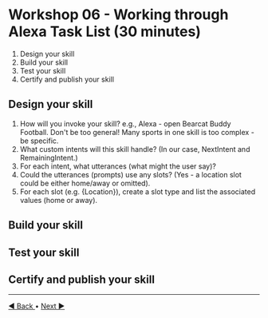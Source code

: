 # Workshop 06 - Working through Alexa Task List (30 minutes)

1. Design your skill
2. Build your skill
3. Test your skill
4. Certify and publish your skill

## Design your skill

1. How will you invoke your skill? e.g., Alexa - open Bearcat Buddy Football. Don't be too general! Many sports in one skill is too complex - be specific. 
2. What custom intents will this skill handle? (In our case, NextIntent and RemainingIntent.)
3. For each intent, what utterances (what might the user say)?
4. Could the utterances (prompts) use any slots? (Yes - a location slot could be either home/away or omitted). 
5. For each slot (e.g. {Location}), create a slot type and list the associated values (home or away). 


## Build your skill


## Test your skill


## Certify and publish your skill




---

[:arrow_backward: Back ](./workshop-05.md) • [ Next :arrow_forward:](./workshop-07.md)
